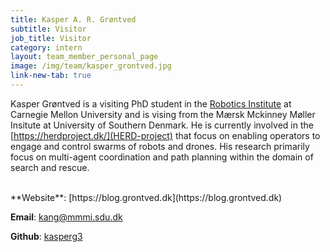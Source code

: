 ```yaml
---
title: Kasper A. R. Grøntved
subtitle: Visitor
job_title: Visitor
category: intern
layout: team_member_personal_page
image: /img/team/kasper_grontved.jpg
link-new-tab: true
---
```


Kasper Grøntved is a visiting PhD student in the [Robotics Institute](https://www.ri.cmu.edu "Robotics Institute Homepage") at Carnegie Mellon University and is vising from the Mærsk Mckinney Møller Insitute at University of Southern Denmark.
He is currently involved in the [https://herdproject.dk/](HERD-project) that focus on enabling operators to engage and control swarms of robots and drones. His research primarily focus on multi-agent coordination and path planning within the domain of search and rescue.

<br>
**Website**: [https://blog.grontved.dk](https://blog.grontved.dk)

**Email**: [kang@mmmi.sdu.dk](mailto:kang@mmmi.sdu.dk)

**Github**: [kasperg3](https://github.com/kasperg3)

